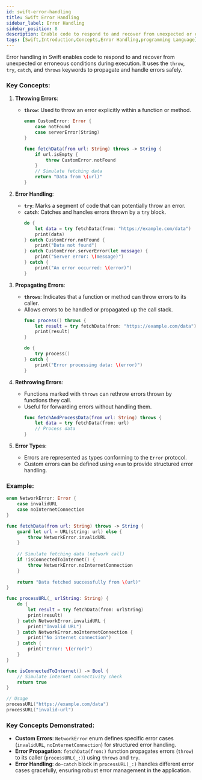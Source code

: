 ```yaml
---
id: swift-error-handling
title: Swift Error Handling
sidebar_label: Error Handling
sidebar_position: 8
description: Enable code to respond to and recover from unexpected or erroneous conditions during execution.
tags: [Swift,Introduction,Concepts,Error Handling,programming Language]
--- 
```

 
Error handling in Swift enables code to respond to and recover from unexpected or erroneous conditions during execution. It uses the `throw`, `try`, `catch`, and `throws` keywords to propagate and handle errors safely.

### Key Concepts:

1. **Throwing Errors**:
   - **`throw`**: Used to throw an error explicitly within a function or method.
     ```swift
     enum CustomError: Error {
         case notFound
         case serverError(String)
     }
     
     func fetchData(from url: String) throws -> String {
         if url.isEmpty {
             throw CustomError.notFound
         }
         // Simulate fetching data
         return "Data from \(url)"
     }
     ```

2. **Error Handling**:
   - **`try`**: Marks a segment of code that can potentially throw an error.
   - **`catch`**: Catches and handles errors thrown by a `try` block.
     ```swift
     do {
         let data = try fetchData(from: "https://example.com/data")
         print(data)
     } catch CustomError.notFound {
         print("Data not found")
     } catch CustomError.serverError(let message) {
         print("Server error: \(message)")
     } catch {
         print("An error occurred: \(error)")
     }
     ```

3. **Propagating Errors**:
   - **`throws`**: Indicates that a function or method can throw errors to its caller.
   - Allows errors to be handled or propagated up the call stack.
     ```swift
     func process() throws {
         let result = try fetchData(from: "https://example.com/data")
         print(result)
     }
     
     do {
         try process()
     } catch {
         print("Error processing data: \(error)")
     }
     ```

4. **Rethrowing Errors**:
   - Functions marked with `throws` can rethrow errors thrown by functions they call.
   - Useful for forwarding errors without handling them.
     ```swift
     func fetchAndProcessData(from url: String) throws {
         let data = try fetchData(from: url)
         // Process data
     }
     ```

5. **Error Types**:
   - Errors are represented as types conforming to the `Error` protocol.
   - Custom errors can be defined using `enum` to provide structured error handling.

### Example:

```swift
enum NetworkError: Error {
    case invalidURL
    case noInternetConnection
}

func fetchData(from url: String) throws -> String {
    guard let url = URL(string: url) else {
        throw NetworkError.invalidURL
    }
    
    // Simulate fetching data (network call)
    if !isConnectedToInternet() {
        throw NetworkError.noInternetConnection
    }
    
    return "Data fetched successfully from \(url)"
}

func processURL(_ urlString: String) {
    do {
        let result = try fetchData(from: urlString)
        print(result)
    } catch NetworkError.invalidURL {
        print("Invalid URL")
    } catch NetworkError.noInternetConnection {
        print("No internet connection")
    } catch {
        print("Error: \(error)")
    }
}

func isConnectedToInternet() -> Bool {
    // Simulate internet connectivity check
    return true
}

// Usage
processURL("https://example.com/data") 
processURL("invalid-url")
```

### Key Concepts Demonstrated:

- **Custom Errors**: `NetworkError` enum defines specific error cases (`invalidURL`, `noInternetConnection`) for structured error handling.
- **Error Propagation**: `fetchData(from:)` function propagates errors (`throw`) to its caller (`processURL(_:)`) using `throws` and `try`.
- **Error Handling**: `do-catch` block in `processURL(_:)` handles different error cases gracefully, ensuring robust error management in the application.
 